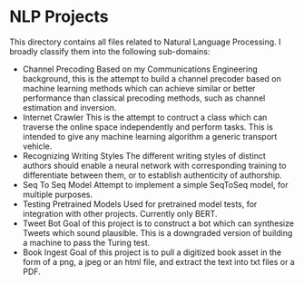 # NLP Projects
This directory contains all files related to Natural Language Processing. I broadly classify them into the following sub-domains:
* Channel Precoding
  Based on my Communications Engineering background, this is the attempt to build a channel precoder based on machine learning methods which can achieve similar or better
  performance than classical precoding methods, such as channel estimation and inversion.
* Internet Crawler
  This is the attempt to contruct a class which can traverse the online space independently and perform tasks. This is intended to give any machine learning algorithm a generic
  transport vehicle.
* Recognizing Writing Styles
  The different writing styles of distinct authors should enable a neural network with corresponding training to differentiate between them, or to establish authenticity of 
  authorship.
* Seq To Seq Model
  Attempt to implement a simple SeqToSeq model, for multiple purposes.
* Testing Pretrained Models
  Used for pretrained model tests, for integration with other projects. Currently only BERT.
* Tweet Bot
  Goal of this project is to construct a bot which can synthesize Tweets which sound plausible. This is a downgraded version of building a machine to pass the Turing test.
* Book Ingest
Goal of this project is to pull a digitized book asset in the form of a png, a jpeg or an html file, and extract the text into txt files or a PDF.